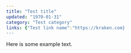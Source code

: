 ```yaml
---
title: "Test title"
updated: "1970-01-31"
category: "Test category"
links: {"Test link name":"https://kraken.com}
---
```


Here is some example text.
